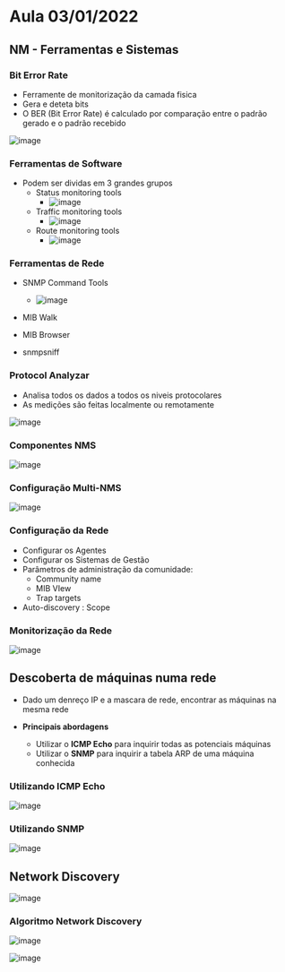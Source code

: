 # Aula 03/01/2022
## NM - Ferramentas e Sistemas

### Bit Error Rate

- Ferramente de monitorização da camada fisica
- Gera e deteta bits
- O BER (Bit Error Rate) é calculado por comparação entre o padrão gerado e o padrão recebido

![image](https://user-images.githubusercontent.com/12052283/147968053-50719511-1fd0-47a2-baff-82ba6ee6e31e.png)


### Ferramentas de Software

- Podem ser dividas em 3 grandes grupos
  - Status monitoring tools
	- ![image](https://user-images.githubusercontent.com/12052283/147968248-c95388f5-b827-43cd-8ae4-4c94e4ec22f7.png)
  - Traffic monitoring tools
	- ![image](https://user-images.githubusercontent.com/12052283/147968305-38f3e489-c96b-4e72-a934-b4e45bf8a069.png)
  - Route monitoring tools
	- ![image](https://user-images.githubusercontent.com/12052283/147968348-efe67d45-73ec-476f-991a-f4b3dfacec57.png)

### Ferramentas de Rede

- SNMP Command Tools
  - ![image](https://user-images.githubusercontent.com/12052283/147968459-9c4736dc-9812-4b76-bc67-14d1cb1bf5bd.png)

- MIB Walk
- MIB Browser
- snmpsniff

### Protocol Analyzar

- Analisa todos os dados a todos os niveis protocolares
- As medições são feitas localmente ou remotamente

![image](https://user-images.githubusercontent.com/12052283/147969783-d539a0a3-cc38-4a17-ac4a-89676340e0fe.png)

### Componentes NMS

![image](https://user-images.githubusercontent.com/12052283/147969983-8bce4731-cb12-45dd-86a7-43d3a9bc0e30.png)

### Configuração Multi-NMS

![image](https://user-images.githubusercontent.com/12052283/147970064-f44cdc5a-bf53-4d0e-bbc1-a9005d21d590.png)

### Configuração da Rede

- Configurar os Agentes
- Configurar os Sistemas de Gestão
- Parâmetros de administração da comunidade:
  - Community name
  - MIB VIew
  - Trap targets
- Auto-discovery : Scope

### Monitorização da Rede

![image](https://user-images.githubusercontent.com/12052283/147970154-ccab5cb4-4290-4bc5-a6ec-d23cd2be3206.png)

## Descoberta de máquinas numa rede

- Dado um denreço IP e a mascara de rede, encontrar as máquinas na mesma rede

- **Principais abordagens**
  - Utilizar o **ICMP Echo** para inquirir todas as potenciais máquinas
  - Utilizar o **SNMP** para inquirir a tabela ARP de uma máquina conhecida

### Utilizando ICMP Echo

![image](https://user-images.githubusercontent.com/12052283/147970338-99b78c78-e352-4a0e-b8b3-52a9ad5feb9c.png)

### Utilizando SNMP

![image](https://user-images.githubusercontent.com/12052283/147970370-69ddd671-4d5a-4f39-b9e4-9251fe08e89f.png)

## Network Discovery

![image](https://user-images.githubusercontent.com/12052283/147970417-128bb78d-bcea-4c39-b4ee-e600afb24c11.png)

### Algoritmo Network Discovery

![image](https://user-images.githubusercontent.com/12052283/147970459-1b14b990-8dd9-4c77-8aac-cbcfa67ec28f.png)

![image](https://user-images.githubusercontent.com/12052283/147970485-8f801baf-b366-4b65-9a48-1f62dc873e51.png)
